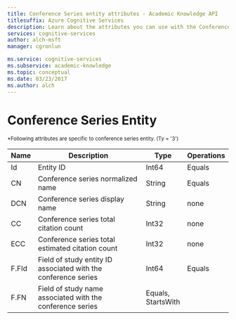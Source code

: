 ```yaml
---
title: Conference Series entity attributes - Academic Knowledge API
titlesuffix: Azure Cognitive Services
description: Learn about the attributes you can use with the Conference Series entity.
services: cognitive-services
author: alch-msft
manager: cgronlun

ms.service: cognitive-services
ms.subservice: academic-knowledge
ms.topic: conceptual
ms.date: 03/23/2017
ms.author: alch
---
```


# Conference Series Entity

<sub>
*Following attributes are specific to conference series entity. (Ty = '3')
</sub>

Name	|Description							|Type       | Operations
------- | ------------------------------------- | --------- | ----------------------------
Id		|Entity ID								|Int64		|Equals
CN		|Conference series normalized name		|String		|Equals
DCN		|Conference series display name 		|String		|none
CC		|Conference series total citation count			|Int32		|none  
ECC		|Conference series total estimated citation count	|Int32		|none
F.FId	|Field of study entity ID associated with the conference series |Int64 	| Equals
F.FN	|Field of study name associated with the conference series 	| Equals,<br/>StartsWith
